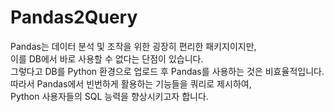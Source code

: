 # Pandas2Query
Pandas는 데이터 분석 및 조작을 위한 굉장히 편리한 패키지이지만,   
이를 DB에서 바로 사용할 수 없다는 단점이 있습니다.   
그렇다고 DB를 Python 환경으로 업로드 후 Pandas를 사용하는 것은 비효율적입니다.   
따라서 Pandas에서 빈번하게 활용하는 기능들을 쿼리로 제시하여,  
Python 사용자들의 SQL 능력을 향상시키고자 합니다.  

